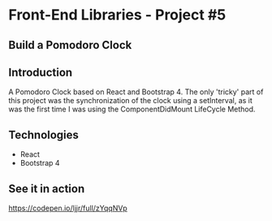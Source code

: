# Front-End Libraries - Project #5
## Build a Pomodoro Clock

## Introduction
A Pomodoro Clock based on React and Bootstrap 4.
The only 'tricky' part of this project was the synchronization of the clock using a setInterval, as it was the first time I was using the ComponentDidMount LifeCycle Method.

## Technologies
* React
* Bootstrap 4


## See it in action
https://codepen.io/ljjr/full/zYqqNVp
